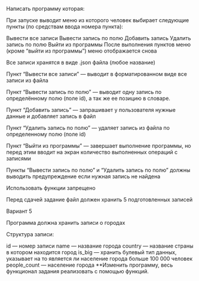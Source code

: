 Написать программу которая:

При запуске выводит меню из которого человек выбирает следующие пункты (по средствам ввода номера пункта):

Вывести все записи
Вывести запись по полю
Добавить запись
Удалить запись по полю
Выйти из программы
После выполнения пунктов меню (кроме “выйти из программы”) меню отображается снова

Все записи хранятся в виде .json файла (любое название)

Пункт “Вывести все записи” — выводит в форматированном виде все записи из файла

Пункт “Вывести запись по полю” — выводит одну запись по определённому полю (поле id), а так же ее позицию в словаре.

Пункт “Добавить запись” — запрашивает у пользователя нужные данные и добавляет запись в файл

Пункт “Удалить запись по полю” — удаляет запись из файла по определенному полю (поле id)

Пункт “Выйти из программы” — завершает выполнение программы, но перед этим вводит на экран количество выполненных операций с записями

Пункты “Вывести запись по полю” и “Удалить запись по полю” должны выводить предупреждение если нужная запись не найдена

Использовать функции запрещено

Перед сдачей задание файл должен хранить 5 подготовленных записей

Вариант 5

Программа должна хранить записи о городах

Структура записи:

id — номер записи
name — название города
country — название страны в котором находится город
is_big — хранить булевый тип данных, указывает на то является ли население города больше 100 000 человек
people_count — население города
**Изменить программу, весь функционал задания реализовать с помощью функций.
